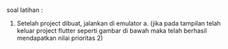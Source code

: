 soal latihan :
1. Setelah project dibuat, jalankan di emulator
   a. (jika pada tampilan telah keluar project flutter seperti gambar 
       di bawah maka telah berhasil mendapatkan nilai prioritas 2)